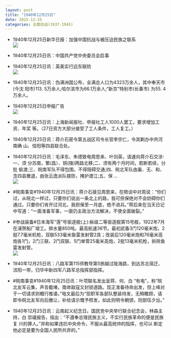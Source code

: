 ```yaml
---
layout: post
title: "1940年12月25日"
date: 2015-12-25
categories: 全面抗战(1937-1945)
---
```


<meta name="referrer" content="no-referrer" />

- 1940年12月25日新华日报：加强中国抗战与被压迫民族之联系 <br/><img src="https://ww4.sinaimg.cn/large/aca367d8jw1ezcbo5wfjrj20vd0hp446.jpg" />

- 1940年12月25日讯：中国共产党中央委员会启事 

- 1940年12月25日讯：英美实行远东联防 <br/><img src="https://ww1.sinaimg.cn/large/aca367d8jw1ezc86wgjguj20cl0kotco.jpg" />

- 1940年12月25日讯：伪满洲国公布，全满总人口为4323万余人，其中奉天市(今沈 阳市)113. 5万余人;哈尔滨市为66.1万余人;“新京”特别市(长春市) 为55. 4万余人。 

- 1940年12月25日申报广告 <br/><img src="https://ww4.sinaimg.cn/large/aca367d8jw1ezc6gzp0vjj20l40h1432.jpg" />

- 1940年12月25日讯：上海新闻报社、申报社工人1000人罢工，要求增加工资、年奖 等。（27日资方大部分接受了工人条件，工人复工。） 

- 1940年12月25日讯：蒋介石密令第五战区司令长官李宗仁，令其剿办中共河南确 山、信阳等四县联合处。 

- 1940年12月25日讯：毛泽东、朱德致电周恩来、叶剑英，请速向蒋介石交涉:一、须 分苏南，繁(昌）、铜(陵)两路北移;二、须有两个月时间，若断若续，分批 偷渡;三、皖南军队不得包围，不得阻碍交通;四、皖北军队由巢、无、和、 含四县撤退，由张云逸派队接防，掩护渡江;五、保 ...  <br/><img src="https://ww3.sinaimg.cn/large/aca367d8jw1ezbs0rdtysj20c8090dgw.jpg" />

- #皖南事变#1940年12月25日讯：蒋介石接见周恩来，在晤谈中对周说：“你们过，从皖北一样过，只要你们说出一条北上的路，我可担保绝对不会妨碍你们通过。只要你们肯开过河北，我担保至一月底，绝不进兵。”蒋后来在当天日记中写道：“一面准备军事，一面仍主政治方法解决，不使全面破裂。” 

- #参战装备#日本海军“莲”号驱逐舰(上):枞级二等驱逐舰第15号舰，1922年7月在浦贺船厂竣工。排水量850吨，最高航速36节。最初武备3门120毫米炮，2挺7.7毫米机枪，双联533毫米鱼雷发射管2具；改装后120毫米炮和76毫米高炮各1门，2门三联、2门双联、5门单管25毫米高炮，2挺13毫米机枪，拆除鱼雷发射管。 <br/><img src="https://ww1.sinaimg.cn/large/aca367d8jw1ezbo8xf1rfj20j60apmyz.jpg" />

- 1940年12月25日讯：八路军第115师教导第5旅越过陇海路，到达苏北宿迁、沭阳一带，归华中新四军八路军总指挥部指挥。 

- #皖南事变#1940年12月25日讯：叶项联名发出呈蒋、何、白 “有电”，称“皖北友军云集，声言截堵，南岸敌寇又封锁道路。现正准备待命出发，但上峰对于一切请求则概行推诿。”电文最后为“现职军各部队整装待发，无稍瞻顾，请即令皖北友军向后撤让，补给请示慨予照发，如此则明令朝颁，则部伍夕出。” 

- 1940年12月25日讯：云南起义纪念日。国民党中央举行联合纪念会，林森主持，白 崇禧报告，指出：“不遵奉总理民族主义，不实行民族革命的便是民族复 兴的罪人。”并称如果违抗中央命令，不服从最高统帅的指挥，也可以 断定他必定是要为全国人民所共弃的。” 

